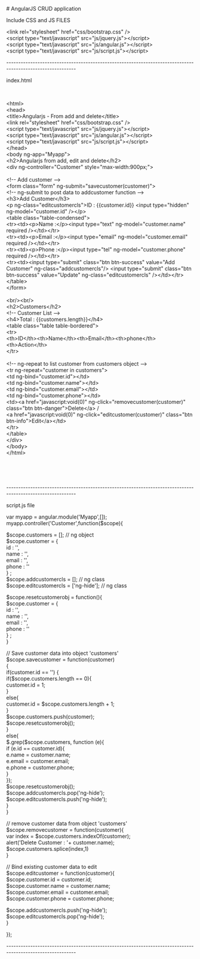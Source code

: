 <p># AngularJS CRUD application</p>
<p>Include CSS and JS FILES<br>
</p>
<p>&lt;link rel=&quot;stylesheet&quot; href=&quot;css/bootstrap.css&quot; /&gt;<br>
  &lt;script type=&quot;text/javascript&quot; src=&quot;js/jquery.js&quot;&gt;&lt;/script&gt;<br>
  &lt;script type=&quot;text/javascript&quot; src=&quot;js/angular.js&quot;&gt;&lt;/script&gt; <br>
  &lt;script type=&quot;text/javascript&quot; src=&quot;js/script.js&quot;&gt;&lt;/script&gt;</p>
<p>-----------------------------------------------------------------------------------------------------------</p>
<p>index.html</p>
<p>&nbsp;</p>
<p>&lt;html&gt;<br>
&lt;head&gt;<br>
&lt;title&gt;Angularjs - From add and delete&lt;/title&gt;<br>
&lt;link rel=&quot;stylesheet&quot; href=&quot;css/bootstrap.css&quot; /&gt;<br>
&lt;script type=&quot;text/javascript&quot; src=&quot;js/jquery.js&quot;&gt;&lt;/script&gt;<br>
&lt;script type=&quot;text/javascript&quot; src=&quot;js/angular.js&quot;&gt;&lt;/script&gt; <br>
&lt;script type=&quot;text/javascript&quot; src=&quot;js/script.js&quot;&gt;&lt;/script&gt;<br>
&lt;/head&gt;<br>
&lt;body ng-app=&quot;Myapp&quot;&gt;<br>
&lt;h2&gt;Angularjs from add, edit and delete&lt;/h2&gt;<br>
&lt;div ng-controller=&quot;Customer&quot; style=&quot;max-width:900px;&quot;&gt;<br>
<br>
&lt;!-- Add customer --&gt; <br>
&lt;form class=&quot;form&quot; ng-submit=&quot;savecustomer(customer)&quot;&gt;<br>
&lt;!-- ng-submit to post data to addcustomer function --&gt;<br>
&lt;h3&gt;Add Customer&lt;/h3&gt;<br>
&lt;p ng-class=&quot;editcustomercls&quot;&gt;ID : {{customer.id}} &lt;input type=&quot;hidden&quot; ng-model=&quot;customer.id&quot; /&gt;&lt;/p&gt;<br>
&lt;table class=&quot;table-condensed&quot;&gt; <br>
&lt;tr&gt;&lt;td&gt;&lt;p&gt;Name :&lt;/p&gt;&lt;input type=&quot;text&quot; ng-model=&quot;customer.name&quot; required /&gt;&lt;/td&gt;&lt;/tr&gt;<br>
&lt;tr&gt;&lt;td&gt;&lt;p&gt;Email :&lt;/p&gt;&lt;input type=&quot;email&quot; ng-model=&quot;customer.email&quot; required /&gt;&lt;/td&gt;&lt;/tr&gt;<br>
&lt;tr&gt;&lt;td&gt;&lt;p&gt;Phone :&lt;/p&gt;&lt;input type=&quot;tel&quot;   ng-model=&quot;customer.phone&quot; required  /&gt;&lt;/td&gt;&lt;/tr&gt;<br>
&lt;tr&gt;&lt;td&gt;&lt;input type=&quot;submit&quot; class=&quot;btn btn-success&quot; value=&quot;Add Customer&quot; ng-class=&quot;addcustomercls&quot;/&gt; &lt;input type=&quot;submit&quot; class=&quot;btn btn-success&quot; value=&quot;Update&quot; ng-class=&quot;editcustomercls&quot; /&gt;&lt;/td&gt;&lt;/tr&gt; <br>
&lt;/table&gt;<br>
&lt;/form&gt;<br>
<br>
&lt;br/&gt;&lt;br/&gt;<br>
&lt;h2&gt;Customers&lt;/h2&gt;<br>
&lt;!-- Customer List --&gt;<br>
&lt;h4&gt;Total : {{customers.length}}&lt;/h4&gt;<br>
&lt;table class=&quot;table table-bordered&quot;&gt;<br>
&lt;tr&gt;<br>
&lt;th&gt;ID&lt;/th&gt;&lt;th&gt;Name&lt;/th&gt;&lt;th&gt;Email&lt;/th&gt;&lt;th&gt;phone&lt;/th&gt;&lt;th&gt;Action&lt;/th&gt;<br>
&lt;/tr&gt;<br>
<br>
&lt;!-- ng-repeat to list customer from customers object --&gt;<br>
&lt;tr ng-repeat=&quot;customer in customers&quot;&gt; <br>
&lt;td ng-bind=&quot;customer.id&quot;&gt;&lt;/td&gt;<br>
&lt;td ng-bind=&quot;customer.name&quot;&gt;&lt;/td&gt;<br>
&lt;td ng-bind=&quot;customer.email&quot;&gt;&lt;/td&gt;<br>
&lt;td ng-bind=&quot;customer.phone&quot;&gt;&lt;/td&gt;<br>
&lt;td&gt;&lt;a href=&quot;javascript:void(0)&quot; ng-click=&quot;removecustomer(customer)&quot; class=&quot;btn btn-danger&quot;&gt;Delete&lt;/a&gt;  / <br>
&lt;a href=&quot;javascript:void(0)&quot; ng-click=&quot;editcustomer(customer)&quot; class=&quot;btn btn-info&quot;&gt;Edit&lt;/a&gt;&lt;/td&gt;<br>
&lt;/tr&gt;<br>
&lt;/table&gt;<br>
&lt;/div&gt;<br>
&lt;/body&gt;<br>
&lt;/html&gt;</p>
<p>&nbsp;</p>
<p>&nbsp;</p>
<p>-----------------------------------------------------------------------------------------------------------</p>
<p>script.js file</p>
<p>var myapp = angular.module('Myapp',[]); <br>
myapp.controller('Customer',function($scope){</p>
<p>$scope.customers = []; // ng object<br>
  $scope.customer = {<br>
  id : '',<br>
  name : '',<br>
  email : '',<br>
  phone : ''<br>
  } ; <br>
  $scope.addcustomercls = []; // ng class<br>
  $scope.editcustomercls = ['ng-hide']; // ng class</p>
<p>$scope.resetcustomerobj = function(){<br>
  $scope.customer = {<br>
  id : '',<br>
  name : '',<br>
  email : '',<br>
  phone : ''<br>
  } ; <br>
  }</p>
<p>// Save customer data into object 'customers'<br>
  $scope.savecustomer = function(customer)<br>
  {<br>
  if(customer.id == '') {<br>
  if($scope.customers.length == 0){<br>
  customer.id = 1;<br>
  }<br>
  else{<br>
  customer.id = $scope.customers.length + 1; <br>
  }<br>
  $scope.customers.push(customer);<br>
  $scope.resetcustomerobj();<br>
  }<br>
  else{<br>
  $.grep($scope.customers, function (e){ <br>
  if (e.id == customer.id){<br>
  e.name = customer.name;<br>
  e.email = customer.email; <br>
  e.phone = customer.phone; <br>
  } <br>
  }); <br>
  $scope.resetcustomerobj();<br>
  $scope.addcustomercls.pop('ng-hide');<br>
  $scope.editcustomercls.push('ng-hide'); <br>
  }<br>
  }</p>
<p>// remove customer data from object 'customers'<br>
  $scope.removecustomer = function(customer){<br>
  var index = $scope.customers.indexOf(customer);<br>
  alert('Delete Customer : '+ customer.name);<br>
  $scope.customers.splice(index,1)<br>
  }</p>
<p>// Bind existing customer data to edit<br>
  $scope.editcustomer = function(customer){<br>
  $scope.customer.id = customer.id;<br>
  $scope.customer.name = customer.name; <br>
  $scope.customer.email = customer.email; <br>
  $scope.customer.phone = customer.phone; </p>
<p> $scope.addcustomercls.push('ng-hide');<br>
  $scope.editcustomercls.pop('ng-hide');<br>
  }</p>
<p>});</p>
<p>-----------------------------------------------------------------------------------------------------------</p>
<p>&nbsp;</p>
